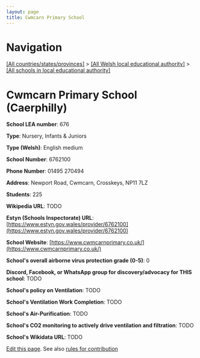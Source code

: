 ```yaml
---
layout: page
title: Cwmcarn Primary School
---
```

# Navigation

[[All countries/states/provinces]](../../..) > [[All Welsh local educational authority]](../..) > [[All schools in local educational authority]](..)

# Cwmcarn Primary School (Caerphilly)

**School LEA number**: 676

**Type**: Nursery, Infants & Juniors

**Type (Welsh)**: English medium

**School Number**: 6762100

**Phone Number**: 01495 270494

**Address**: Newport Road, Cwmcarn, Crosskeys, NP11 7LZ

**Students**: 225

**Wikipedia URL**: TODO

**Estyn (Schools Inspectorate) URL**: [https://www.estyn.gov.wales/provider/6762100](https://www.estyn.gov.wales/provider/6762100)

**School Website**: [https://www.cwmcarnprimary.co.uk/](https://www.cwmcarnprimary.co.uk/)

**School's overall airborne virus protection grade (0-5)**: 0

**Discord, Facebook, or WhatsApp group for discovery/advocacy for THIS school**: TODO

**School's policy on Ventilation**: TODO

**School's Ventilation Work Completion**: TODO

**School's Air-Purification**: TODO

**School's CO2 monitoring to actively drive ventilation and filtration**: TODO

**School's Wikidata URL**: TODO




[Edit this page](https://github.com/VentilationProject/Wales/edit/prif/./Caerphilly/Cwmcarn_Primary_School.md). See also [rules for contribution](../../../contribution-rules/)